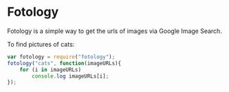 # Fotology
Fotology is a simple way to get the urls of images via Google Image Search.

To find pictures of cats:
```javascript
var fotology = require("fotology");
fotology("cats", function(imageURLs){
    for (i in imageURLs)
        console.log imageURLs[i];
});
```